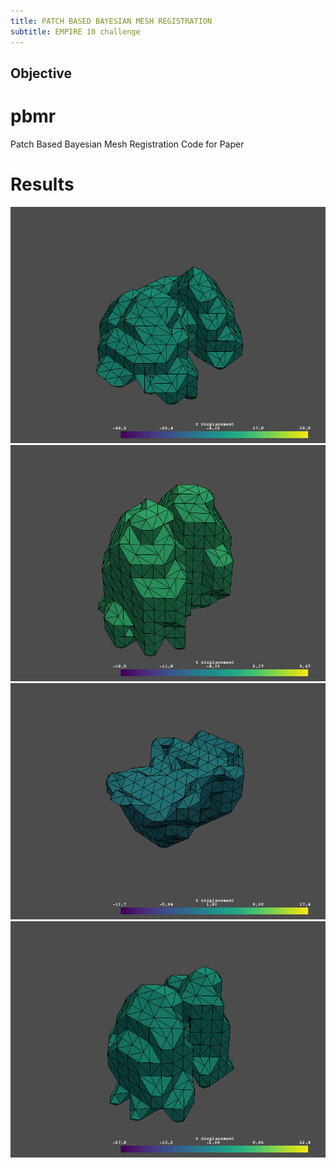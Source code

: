 ```yaml
---
title: PATCH BASED BAYESIAN MESH REGISTRATION
subtitle: EMPIRE 10 challenge
---
```


## Objective 
# pbmr

Patch Based Bayesian Mesh Registration Code for Paper 

# Results
![Img1](PATIENT21.gif)
![Img1](PATIENT22.gif)
![Img2](PATIENT29.gif)
![Img2](PATIENT30.gif)
